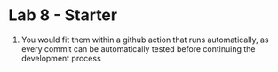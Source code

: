 # Lab 8 - Starter
1. You would fit them within a github action that runs automatically, as every commit can be automatically tested before continuing the development process
